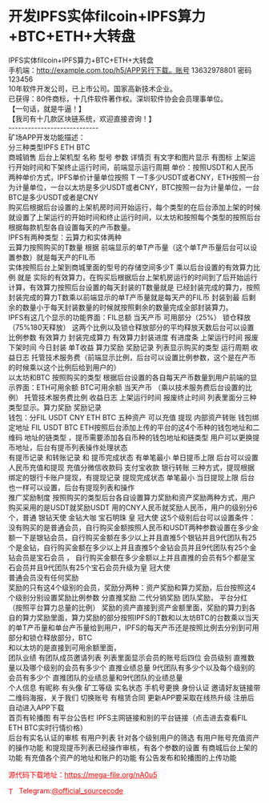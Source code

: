 # 开发IPFS实体filcoin+IPFS算力+BTC+ETH+大转盘

IPFS实体filcoin+IPFS算力+BTC+ETH+大转盘<br>手机端：http://example.com.top/h5/APP另行下载。账号 13632978801 密码 123456<br>10年软件开发公司，已上市公司。国家高新技术企业。<br>已获得：80件商标，十几件软件著作权。深圳软件协会会员理事单位。<br>【一句话，就是牛逼！】<br>【我司有十几款区块链系统，欢迎直接咨询！】<br>----------------------------<br>矿场APP开发功能描述：<br>分三种类型IPFS ETH BTC <br>商城销售 后台上架机型 名称 型号 参数 详情页 有文字和图片显示 有图标 上架运行开始时间和下架终止运行时间，前端显示运行周期 单价：按照USDT和人民币两种单价方式，IPFS单价计量单位按照 T 一T多少USDT或者CNY，ETH按照一台为计量单位，一台以太坊是多少USDT或者CNY，BTC按照一台为计量单位，一台BTC是多少USDT或者是CNY<br>购买后根据后台设置的上架机房时间开始运行，每个类型的在后台添加上架的时候就设置了上架运行的开始时间和终止运行时间，以太坊和按照每个类型的按照后台根据每款机型各自设置每天的产币数量。<br>IPFS有两种类型：云算力和实体两种<br>云算力按照购买的T数量 根据 前端显示的单T产币量（这个单T产币量后台可以设置参数）就是每天产的FIL币<br>实体按照后台上架到商城里面的型号的存储空间多少T 乘以后台设置的有效算力比例 就是 实际的有效算力，在购买后根据后台上架机房运行的时间到了后开始运行计算，有效算力按照后台设置的每天封装的T数量就是 已经封装完成的算力，按照封装完成的算力T数乘以前端显示的单T产币量就是每天产的FIL币 封装到最 后剩余的数量小于每天封装数量的时候就按照剩余的数量完成全部封装算力。<br>IPFS有这几个显示的功能界面：FIL总额 当天产币 可用部分（25%） 锁仓释放 （75%180天释放） 这两个比例以及锁仓释放部分的平均释放天数后台可以设置比例参数 有效算力 封装完成算力 有效算力封装进度 有进度条 上架运行时间 报废下架时间 今日封装 单T收益 算力奖励 奖励记录 列表显示购买的类型 运行周期 收益日志 托管技术服务费（前端显示比例，后台可以设置比例参数，这个是在产币的时候乘以这个比例后给到用户的）<br>以太坊和BTC 按照购买的类型 根据后台设置的各自每天产币数量到用户前端的显示界面：ETH可用余额 BTC可用余额 当天产币 （乘以技术服务费后台设置的比例） 托管技术服务费比例 收益日志 上架运行时间 报废终止时间 列表里面分三种类型显示。算力奖励 奖励记录<br>钱包：分FIL USDT CNY ETH BTC 五种资产 可以充值 提现 内部资产转账 钱包绑定地址 FIL USDT BTC ETH按照后台添加上传的平台的这4个币种的钱包地址和二维码 地址的链类型 ，提币需要添加各自币种的钱包地址和链类型 用户可以更换提币地址，后台有提币列表操作处理状态<br>有提币记录 和转账记录 和 提币完成状态 有单笔最小 单日提币上限 后台可以设置 <br>人民币充值和提现 充值分微信收款码 支付宝收款 银行转账 三种方式，提现根据绑定的银行卡账户提现，有提现记录 提现完成状态 单笔最小 当日提现上限 后台也一样可以设置，后台有提现列表和操作 <br>推广奖励制度 按照购买的类型后台各自设置算力奖励和资产奖励两种方式，用户购买采用的是USDT就奖励USDT 用的CNY人民币就奖励人民币，用户的级别分6个，普通 银钻天使 金钻大咖 宝石明珠 皇 冠大使 这5个级别后台可以设置条件：没有购买的是普通会员，自行购买金额按照人民币和USDT两种参数设置在多少金额一下是银钻会员，自行购买金额在多少以上并且直推5个银钻并且9代团队有25个是金钻，自行购买金额在多少以上并且直推5个金钻会员并且9代团队有25个金钻会员是宝石会员 ， 自行购买金额在多少金额以上并且直推的会员有5个都是宝石会员并且9代团队有25个宝石会员升级为皇 冠大使<br>普通会员没有任何奖励<br>奖励的只有这4个级别的会员，奖励分两种：资产奖励和算力奖励，后台按照这4个级别分别设置奖励比例参数 分直推奖励 二代分销奖励 团队奖励， 平台分红（按照平台算力总量的比例） 奖励的资产直接到资产金额里面，奖励的算力到各自的算力奖励里面，算力奖励的部分按照IPFS的T数和以太坊BTC的台数乘以当天的单T产币量和单台产币量给到用户，IPFS的每天产币还是按照比例去分别到可用部分和锁仓释放部分，BTC<br>和以太坊的是直接到可用余额里面，<br>团队业绩 有团队成员邀请列表 列表里面显示会员的账号后四位 会员级别 直推数量以及哪个级别的会员有多少个 直推业绩总量 9代团队有多少个以及每个级别的会员有多少个 直推团队的业绩总量和9代团队的业绩总量<br>个人信息 有昵称 有头像 矿工等级 实名状态 手机号更换 身份认证 邀请好友链接带二维码海报，关于我们 切换账号 有租赁合同 更新APP要采取在线热升级 注册后自动进入APP下载<br>首页有轮播图 有平台公告栏 IPFS主网链接和别的平台链接（点击进去查看FIL ETH BTC实时行情价格）<br>后台有实名认证的审核 有用户列表 针对各个级别用户的筛选 有用户账号充值资产的操作功能 和提现提币列表已经操作审核，有各个参数的设置 有商城后台上架的功能 有充值各个资产的地址和账户的功能 有公告发布和轮播图的上传功能<br>


<p style="color: red;">源代码下载地址：<a href="https://mega-file.org/nA0u5" style="color: red;">https://mega-file.org/nA0u5</a></p><p style="color: red;"><img src="https://cdn-icons-png.flaticon.com/512/2111/2111646.png" alt="Telegram Icon" style="width: 16px; vertical-align: middle; margin-right: 5px;">Telegram:<a href="https://t.me/official_sourcecode" style="color: red;">@official_sourcecode</a></p>